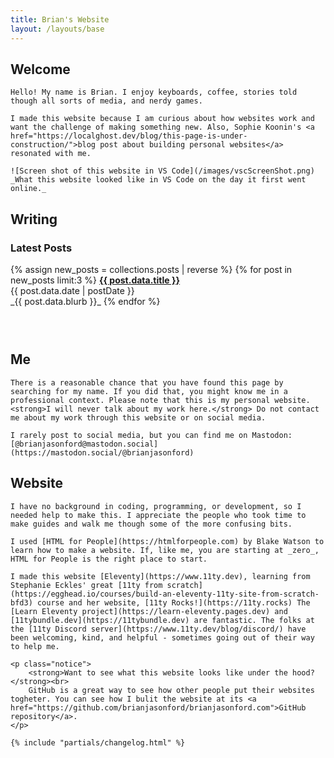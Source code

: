 ```yaml
---
title: Brian's Website
layout: /layouts/base
---
```

<section>
    <h2><i class="fa-solid fa-house"></i> Welcome</h2>
    
    Hello! My name is Brian. I enjoy keyboards, coffee, stories told though all sorts of media, and nerdy games.
    
    I made this website because I am curious about how websites work and want the challenge of making something new. Also, Sophie Koonin's <a href="https://localghost.dev/blog/this-page-is-under-construction/">blog post about building personal websites</a> resonated with me. 
    
    ![Screen shot of this website in VS Code](/images/vscScreenShot.png)
    _What this website looked like in VS Code on the day it first went online._
</section>

<section>
    <h2 id="writing"><i class="fa-solid fa-pencil"></i></i> Writing</h2>
        <h3><i class="fa-regular fa-newspaper"></i> Latest Posts</h3>
        {% assign new_posts = collections.posts | reverse %}
        {% for post in new_posts limit:3 %}
            <strong><a href="{{ post.url }}">{{ post.data.title }}</a></strong><br>
            <time datetime="{{ post.data.date | cleanISO }}">{{ post.data.date | postDate }}</time><br>
            _{{ post.data.blurb }}_
        {% endfor %}
        <h3><a href="/blog/writing#archive/"><i class="fa-solid fa-box-archive"></i></a> &nbsp; <a href="/blog/writing#tags/"><i class="fa-solid fa-tags"></i></a> &nbsp; <a href="/blog/writing#feed"><i class="fa-solid fa-rss"></i></a> </h3>
</section>

<section>
    <h2><i class="fa-solid fa-address-card"></i> Me</h2>
    
    There is a reasonable chance that you have found this page by searching for my name. If you did that, you might know me in a professional context. Please note that this is my personal website. <strong>I will never talk about my work here.</strong> Do not contact me about my work through this website or on social media.
    
    I rarely post to social media, but you can find me on Mastodon: [@brianjasonford@mastodon.social](https://mastodon.social/@brianjasonford)
</section>

<section>
    <h2><i class="fa-solid fa-code"></i> Website</h2>
    
    I have no background in coding, programming, or development, so I needed help to make this. I appreciate the people who took time to make guides and walk me though some of the more confusing bits. 
    
    I used [HTML for People](https://htmlforpeople.com) by Blake Watson to learn how to make a website. If, like me, you are starting at _zero_, HTML for People is the right place to start. 
    
    I made this website [Eleventy](https://www.11ty.dev), learning from Stephanie Eckles' great [11ty from scratch](https://egghead.io/courses/build-an-eleventy-11ty-site-from-scratch-bfd3) course and her website, [11ty Rocks!](https://11ty.rocks) The [Learn Eleventy project](https://learn-eleventy.pages.dev) and [11tybundle.dev](https://11tybundle.dev) are fantastic. The folks at the [11ty Discord server](https://www.11ty.dev/blog/discord/) have been welcoming, kind, and helpful - sometimes going out of their way to help me.
    
    <p class="notice">
        <strong>Want to see what this website looks like under the hood?</strong><br>
        GitHub is a great way to see how other people put their websites togheter. You can see how I bulit the website at its <a href="https://github.com/brianjasonford/brianjasonford.com">GitHub repository</a>.
    </p>
    
    {% include "partials/changelog.html" %}
</section>